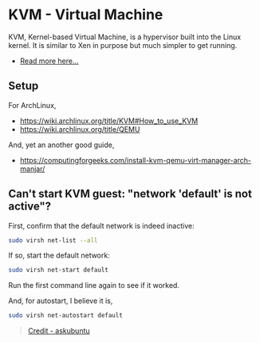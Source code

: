 # KVM - Virtual Machine

KVM, Kernel-based Virtual Machine, is a hypervisor built into the Linux kernel. It is similar to Xen in purpose but much simpler to get running.

- [Read more here...](https://wiki.archlinux.org/title/KVM)

## Setup

For ArchLinux,
- <https://wiki.archlinux.org/title/KVM#How_to_use_KVM>
- <https://wiki.archlinux.org/title/QEMU>

And, yet an another good guide,
- <https://computingforgeeks.com/install-kvm-qemu-virt-manager-arch-manjar/>

## Can't start KVM guest: "network 'default' is not active"?


First, confirm that the default network is indeed inactive:

```bash
sudo virsh net-list --all
```

If so, start the default network:

```bash
sudo virsh net-start default
```

Run the first command line again to see if it worked.

And, for autostart, I believe it is,
```bash
sudo virsh net-autostart default
```
> [Credit - askubuntu](https://askubuntu.com/questions/1036297/cant-start-kvm-guest-network-default-is-not-active)
